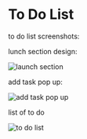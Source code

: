 # To Do List

to do list screenshots:

lunch section design:

![launch section](https://user-images.githubusercontent.com/82873749/170863440-189b42cf-20cb-4d98-9720-cb67e69ca028.png)


add task pop up:

![add task pop up](https://user-images.githubusercontent.com/82873749/170863433-f9aced7e-955b-444e-bd62-17ae37061162.png)


list of to do

![to do list ](https://user-images.githubusercontent.com/82873749/170863428-91a8151c-fe81-46d7-9dcf-bd467edc1e7e.png)
